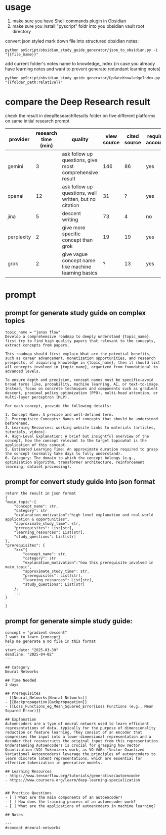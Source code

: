 # usage
1. make sure you have Shell commands plugin in Obsidian
2. make sure you install "pyscript" foldr into you obsidian vault root directory

convert json styled mark down file into structured obsidian notes:
```
python pyScript/obsidian_study_guide_generator/json_to_obsidian.py -i "{{file_name}}" 
```

add current folder's notes name to knowledge_index (in case you already have learning notes and want to prevent generate redundant learning notes)
```
python pyScript/obsidian_study_guide_generator/UpdateKnowledgeIndex.py "{{folder_path:relative}}"
```

# compare the Deep Research result
check the result in deepResearchResults folder on five different platforms on same initial research prompt 

| provider   | research time (min) | quality                                                 | view source | cited source | require account |
| ---------- | ------------------- | ------------------------------------------------------- | ----------- | ------------ | --------------- |
| gemini     | 3                   | ask follow up questions, give most comprehensive result | 146         | 86           | yes             |
| openai     | 12                  | ask follow up questions, well written, but no citation  | 31          | ?            | yes             |
| jina       | 5                   | descent writing                                         | 73          | 4            | no              |
| perplexity | 2                   | give more specific concept than grok                    | 19          | 19           | yes             |
| grok       | 2                   | give vague concept name like machine learning basics    | ?           | 13           | yes             |





# prompt
## prompt for generate study guide on complex topics
```
topic_name = "janus flow"
Develop a comprehensive roadmap to deeply understand {topic_name}, first try to find high quality papers that relevant to the concepts, extract concepts from papers.

This roadmap should first explain What are the potential benefits, such as career advancement, monetization opportunities, and research prospects, of acquiring knowledge in {topic_name}, then it should list all concepts involved in {topic_name}, organized from foundational to advanced levels.  

To ensure depth and precision, concept names must be specific—avoid broad terms like, probability, machine learning, AI, or text-to-image.  
Instead, focus on concrete techniques and components such as gradient descent, proximal policy optimization (PPO), multi-head attention, or multi-layer perceptron (MLP).  

For each concept, provide the following details:  

1. Concept Name: A precise and well-defined term.  
2. Prerequisite Concepts: Names of concepts that should be understood beforehand.  
3. Learning Resources: working website Links to materials (articles, tutorials, videos).  
4. High-Level Explanation: A brief but insightful overview of the concept, how the concept relevant to the target topicwhat is the application of this concept.  
5. Estimated Learning Time: An approximate duration required to grasp the concept (normally take days to fully understand).  
6. Category: The domain to which the concept belongs (e.g., optimization algorithm, transformer architecture, reinforcement learning, dataset processing).
```

## prompt for convert study guide into json format
```
return the result in json format 
{
"main_topic":{
	"concept_name": str,
	"category": str
	"explanation_motivation":"high level explanation and real-world application & opportunities",
	"approximate_study_time": str,
	"prerequisites": List[str],
	"learning_resources": List[str],
	"study_questions": List[str]
},
"prerequisites": {
	"xxx"{
		"concept_name": str,
		"category": str
		"explanation_motivation":"how this prerequisite involved in main_topic",
		"approximate_study_time": str,
		"prerequisites": List[str],
		"learning_resources": List[str],
		"study_questions": List[str]
	},
	...
}

}
```

## prompt for generate simple study guide: 
```
concept = "gradient descent"
I want to learn {concept}
help me generate a md file in this format
---
start-date: "2025-03-30"
deadline: "2025-04-02"
---

## Category
Neural Networks

## Time Needed
3 days

## Prerequisites
- [[Neural_Networks|Neural Networks]]
- [[Backpropagation|Backpropagation]]
- [[Loss_Functions_eg_Mean_Squared_Error|Loss Functions (e.g., Mean Squared Error)]]

## Explanation
Autoencoders are a type of neural network used to learn efficient representations of data, typically for the purpose of dimensionality reduction or feature learning. They consist of an encoder that compresses the input into a lower-dimensional representation and a decoder that reconstructs the original input from this representation. Understanding Autoencoders is crucial for grasping how Vector Quantization (VQ) Tokenizers work, as VQ-VAEs (Vector Quantized Variational Autoencoders) leverage the principles of autoencoders to learn discrete latent representations, which are essential for effective tokenization in generative models.

## Learning Resources
- https://www.tensorflow.org/tutorials/generative/autoencoder
- https://www.coursera.org/learn/deep-learning-specialization


## Practice Questions
- [ ] What are the main components of an autoencoder?
- [ ] How does the training process of an autoencoder work?
- [ ] What are the applications of autoencoders in machine learning?

## Notes

---
#concept #neural-networks
```

